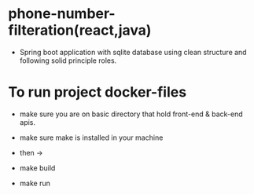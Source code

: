 # phone-number-filteration(react,java)

* Spring boot application with sqlite database using clean structure and following solid principle roles.

# To run project docker-files 

* make sure you are on basic directory that hold front-end & back-end apis.
* make sure make is installed in your machine

* then ->

* make build
* make run
